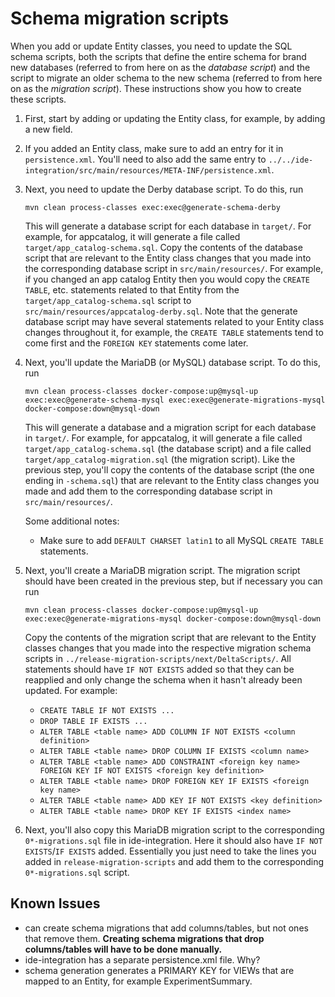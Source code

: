 # Schema migration scripts

When you add or update Entity classes, you need to update the SQL schema
scripts, both the scripts that define the entire schema for brand new databases
(referred to from here on as the _database script_) and the script to migrate an
older schema to the new schema (referred to from here on as the _migration
script_). These instructions show you how to create these scripts.

1. First, start by adding or updating the Entity class, for example, by adding a
   new field.
2. If you added an Entity class, make sure to add an entry for it in
   `persistence.xml`. You'll need to also add the same entry to
   `../../ide-integration/src/main/resources/META-INF/persistence.xml`.
3. Next, you need to update the Derby database script. To do this, run
   ```
   mvn clean process-classes exec:exec@generate-schema-derby
   ```
   This will generate a database script for each database in `target/`. For
   example, for appcatalog, it will generate a file called
   `target/app_catalog-schema.sql`. Copy the contents of the database script
   that are relevant to the Entity class changes that you made into the
   corresponding database script in `src/main/resources/`. For example, if you
   changed an app catalog Entity then you would copy the `CREATE TABLE`, etc.
   statements related to that Entity from the `target/app_catalog-schema.sql`
   script to `src/main/resources/appcatalog-derby.sql`. Note that the generate
   database script may have several statements related to your Entity class
   changes throughout it, for example, the `CREATE TABLE` statements tend to
   come first and the `FOREIGN KEY` statements come later.
4. Next, you'll update the MariaDB (or MySQL) database script. To do this, run

   ```
   mvn clean process-classes docker-compose:up@mysql-up exec:exec@generate-schema-mysql exec:exec@generate-migrations-mysql docker-compose:down@mysql-down
   ```

   This will generate a database and a migration script for each database in
   `target/`. For example, for appcatalog, it will generate a file called
   `target/app_catalog-schema.sql` (the database script) and a file called
   `target/app_catalog-migration.sql` (the migration script). Like the previous
   step, you'll copy the contents of the database script (the one ending in
   `-schema.sql`) that are relevant to the Entity class changes you made and add
   them to the corresponding database script in `src/main/resources/`.

   Some additional notes:

   - Make sure to add `DEFAULT CHARSET latin1` to all MySQL `CREATE TABLE`
     statements.

5. Next, you'll create a MariaDB migration script. The migration script should
   have been created in the previous step, but if necessary you can run

   ```
   mvn clean process-classes docker-compose:up@mysql-up exec:exec@generate-migrations-mysql docker-compose:down@mysql-down
   ```

   Copy the contents of the migration script that are relevant to the Entity
   classes changes that you made into the respective migration schema scripts in
   `../release-migration-scripts/next/DeltaScripts/`. All statements should have
   `IF NOT EXISTS` added so that they can be reapplied and only change the
   schema when it hasn't already been updated. For example:

   - `CREATE TABLE IF NOT EXISTS ...`
   - `DROP TABLE IF EXISTS ...`
   - `ALTER TABLE <table name> ADD COLUMN IF NOT EXISTS <column definition>`
   - `ALTER TABLE <table name> DROP COLUMN IF EXISTS <column name>`
   - `ALTER TABLE <table name> ADD CONSTRAINT <foreign key name> FOREIGN KEY IF NOT EXISTS <foreign key definition>`
   - `ALTER TABLE <table name> DROP FOREIGN KEY IF EXISTS <foreign key name>`
   - `ALTER TABLE <table name> ADD KEY IF NOT EXISTS <key definition>`
   - `ALTER TABLE <table name> DROP KEY IF EXISTS <index name>`

6. Next, you'll also copy this MariaDB migration script to the corresponding
   `0*-migrations.sql` file in ide-integration. Here it should also have
   `IF NOT EXISTS`/`IF EXISTS` added. Essentially you just need to take the
   lines you added in `release-migration-scripts` and add them to the
   corresponding `0*-migrations.sql` script.

## Known Issues

- can create schema migrations that add columns/tables, but not ones that remove
  them. **Creating schema migrations that drop columns/tables will have to be
  done manually.**
- ide-integration has a separate persistence.xml file. Why?
- schema generation generates a PRIMARY KEY for VIEWs that are mapped to an
  Entity, for example ExperimentSummary.
